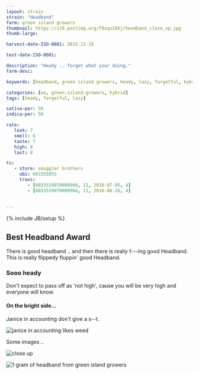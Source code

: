 ```yaml
---
layout: strain
strain: "Headband"
farm: green island growers
thumbnail: https://s19.postimg.org/f9zqx26kj/headband_close_up.jpg
thumb-large: 

harvest-date-ISO-8601: 2015-11-19

test-date-ISO-8601: 

description: "Heady .. forget what your doing."
farm-desc: 

keywords: [headband, green island growers, heady, lazy, forgetful, hybrid]

categories: [wa, green-island-growers, hybrid]
tags: [heady, forgetful, lazy]

sativa-per: 50
indica-per: 50

rate:
   look: 7
   smell: 6
   taste: 7
   high: 8
   last: 8

ts: 
   - store: smuggler brothers
     ubi: 603355893
     trans: 
        - [6033539070000966, 11, 2016-07-05, 4]
        - [6033539070000966, 11, 2016-06-26, 4]
                
                
---
```

{% include JB/setup %}

## Best Headband Award

There is good headband .. and then there is really f---ing good Headband.
This is really flippedy fluppin' good Headband.

### Sooo heady

Don't expect to pass off as 'not high',
cause you will be very high and everyone will know.

#### On the bright side...

Janice in accounting don't give a s--t.

![janice in accounting likes weed](https://s19.postimg.org/c68f9itoj/CTXw_Ed8_W4_AEPY5_B.png)

Some images ..

![close up](https://s5.postimg.org/kaimmyy3r/WP_20160626_11_57_43_Pro.jpg)

![1 gram of headband from green island growers](https://s5.postimg.org/jz16a7hnr/WP_20160626_11_57_31_Pro.jpg)